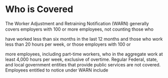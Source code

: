 # Who is Covered

The Worker Adjustment and Retraining Notiﬁcation (WARN) generally covers employers with 100 or more employees, not counting those who

have worked less than six months in the last 12 months and those who work less than 20 hours per week, or those employers with 100 or

more employees, including part-time workers, who in the aggregate work at least 4,000 hours per week, exclusive of overtime. Regular Federal, state, and local government entities that provide public services are not covered. Employees entitled to notice under WARN include
